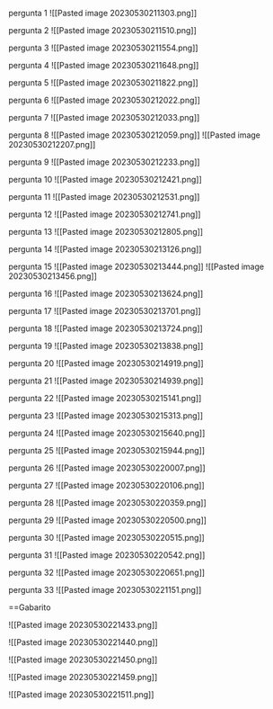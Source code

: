 

pergunta 1
![[Pasted image 20230530211303.png]]

pergunta 2
![[Pasted image 20230530211510.png]]

pergunta 3
![[Pasted image 20230530211554.png]]

pergunta 4
![[Pasted image 20230530211648.png]]

pergunta 5
![[Pasted image 20230530211822.png]]

pergunta 6
![[Pasted image 20230530212022.png]]

pergunta 7
![[Pasted image 20230530212033.png]]

pergunta 8
![[Pasted image 20230530212059.png]]
![[Pasted image 20230530212207.png]]

pergunta 9
![[Pasted image 20230530212233.png]]

pergunta 10
![[Pasted image 20230530212421.png]]

pergunta 11
![[Pasted image 20230530212531.png]]

pergunta 12
![[Pasted image 20230530212741.png]]

pergunta 13
![[Pasted image 20230530212805.png]]

pergunta 14
![[Pasted image 20230530213126.png]]

pergunta 15
![[Pasted image 20230530213444.png]]
![[Pasted image 20230530213456.png]]

pergunta 16
![[Pasted image 20230530213624.png]]

pergunta 17
![[Pasted image 20230530213701.png]]

pergunta 18
![[Pasted image 20230530213724.png]]

pergunta 19
![[Pasted image 20230530213838.png]]

pergunta 20
![[Pasted image 20230530214919.png]]

pergunta 21
![[Pasted image 20230530214939.png]]

pergunta 22
![[Pasted image 20230530215141.png]]

pergunta 23
![[Pasted image 20230530215313.png]]

pergunta 24
![[Pasted image 20230530215640.png]]

pergunta 25
![[Pasted image 20230530215944.png]]

pergunta 26
![[Pasted image 20230530220007.png]]

pergunta 27
![[Pasted image 20230530220106.png]]

pergunta 28
![[Pasted image 20230530220359.png]]

pergunta 29
![[Pasted image 20230530220500.png]]

pergunta 30
![[Pasted image 20230530220515.png]]

pergunta 31
![[Pasted image 20230530220542.png]]

pergunta 32
![[Pasted image 20230530220651.png]]

pergunta 33
![[Pasted image 20230530221151.png]]


==Gabarito

![[Pasted image 20230530221433.png]]

![[Pasted image 20230530221440.png]]

![[Pasted image 20230530221450.png]]

![[Pasted image 20230530221459.png]]

![[Pasted image 20230530221511.png]]